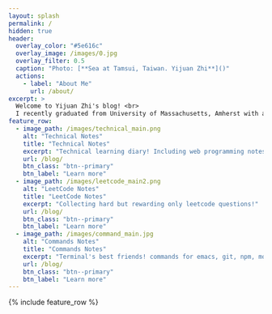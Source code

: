 ```yaml
---
layout: splash
permalink: /
hidden: true
header:
  overlay_color: "#5e616c"
  overlay_image: /images/0.jpg
  overlay_filter: 0.5
  caption: "Photo: [**Sea at Tamsui, Taiwan. Yijuan Zhi**]()"
  actions:
    - label: "About Me"
      url: /about/
excerpt: >
  Welcome to Yijuan Zhi's blog! <br>
  I recently graduated from University of Massachusetts, Amherst with a bachelor degree in Computer Science and a minor degree in Mathematics. This blog is where I share the notes I am taking or took.
feature_row:
  - image_path: /images/technical_main.png
    alt: "Technical Notes"
    title: "Technical Notes"
    excerpt: "Technical learning diary! Including web programming notes, computer science network, OS, etc."
    url: /blog/
    btn_class: "btn--primary"
    btn_label: "Learn more"
  - image_path: /images/leetcode_main2.png
    alt: "LeetCode Notes"
    title: "LeetCode Notes"
    excerpt: "Collecting hard but rewarding only leetcode questions!"
    url: /blog/
    btn_class: "btn--primary"
    btn_label: "Learn more"
  - image_path: /images/command_main.jpg
    alt: "Commands Notes"
    title: "Commands Notes"
    excerpt: "Terminal's best friends! commands for emacs, git, npm, mongodb, etc."
    url: /blog/
    btn_class: "btn--primary"
    btn_label: "Learn more"      
---
```


{% include feature_row %}